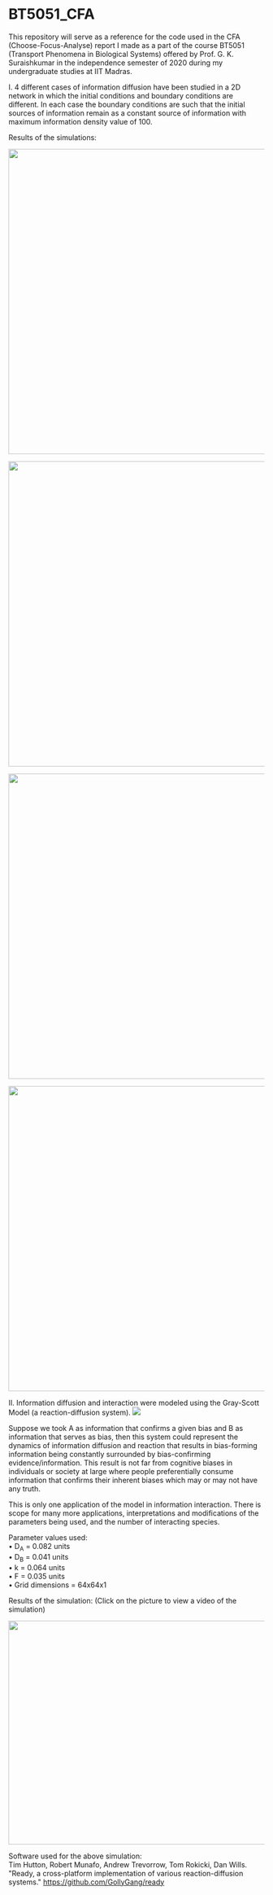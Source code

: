 # BT5051_CFA

This repository will serve as a reference for the code used in the CFA (Choose-Focus-Analyse) report I made as a part of the course BT5051 (Transport Phenomena in Biological Systems) offered by Prof. G. K. Suraishkumar in the independence semester of 2020 during my undergraduate studies at IIT Madras.

I. 4 different cases of information diffusion have been studied in a 2D network in which the initial conditions and boundary conditions are different. In each case the boundary conditions are such that the initial sources of information remain as a constant source of information with maximum information density value of 100.  

Results of the simulations:

<a href="url"><img src="case1.gif" height="600" width="700" ></a>

<a href="url"><img src="case2.gif" height="600" width="700" ></a>

<a href="url"><img src="case3.gif" height="600" width="700" ></a>

<a href="url"><img src="case4.gif" height="600" width="700" ></a>

II. Information diffusion and interaction were modeled using the Gray-Scott Model (a reaction-diffusion system).
![](Gray-Scott.png)  

Suppose we took A as information that confirms a given bias and B as information that serves as bias, then this system could represent the dynamics of information diffusion and reaction that results in bias-forming information being constantly surrounded by bias-confirming evidence/information. This result is not far from cognitive biases in individuals or society at large where people preferentially consume information that confirms their inherent biases which may or may not have any truth.  

This is only one application of the model in information interaction. There is scope for many more applications, interpretations and modifications of the parameters being used, and the number of interacting species.  

Parameter values used:  
• D<sub>A</sub> = 0.082 units  
• D<sub>B</sub> = 0.041 units  
• k = 0.064 units  
• F = 0.035 units  
• Grid dimensions = 64x64x1  

Results of the simulation: (Click on the picture to view a video of the simulation)  

<a href="https://youtu.be/RtX9uDPRO7E"><img src="RD_init.png" width = "700" height = "440"></img></a>
  
Software used for the above simulation:  
Tim Hutton, Robert Munafo, Andrew Trevorrow, Tom Rokicki, Dan Wills. "Ready, a cross-platform implementation of various reaction-diffusion systems." https://github.com/GollyGang/ready

